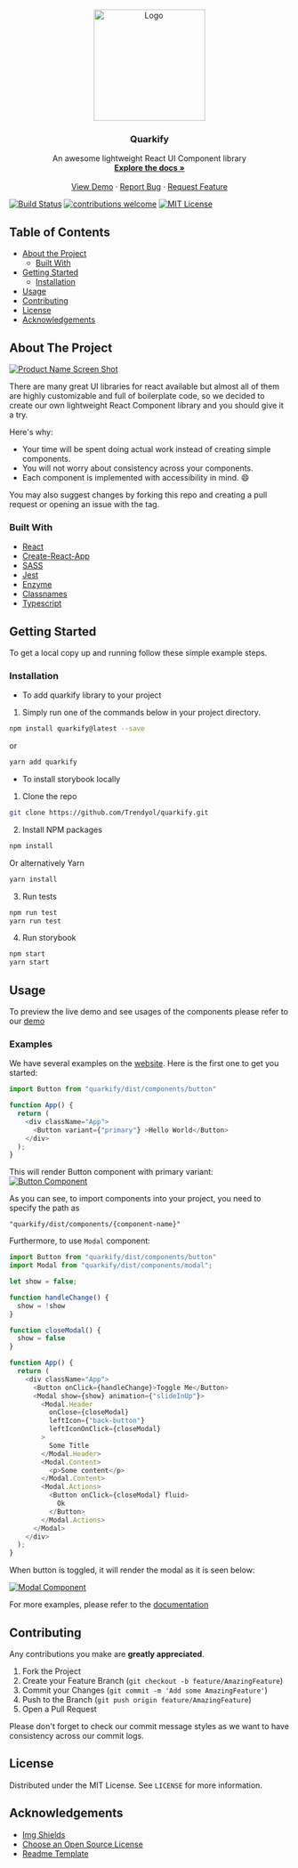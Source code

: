 


<!-- PROJECT LOGO -->
<br />
<p align="center">
  <a href="https://github.com/Trendyol/quarkify">
    <img src="logo.png" alt="Logo" width="200" height="200">
  </a>

  <h3 align="center">Quarkify</h3>

  <p align="center">
    An awesome lightweight React UI Component library
    <br />
    <a href="#docsify"><strong>Explore the docs »</strong></a>
    <br />
    <br />
    <a href="https://trendyol.github.io/quarkify">View Demo</a>
    ·
    <a href="https://github.com/Trendyol/quarkify/issues">Report Bug</a>
    ·
    <a href="https://github.com/Trendyol/quarkify/issues">Request Feature</a>
  </p>
</p>

[![Build Status][build-shield]][build-url]
[![contributions welcome][contributors-shield]][contributors-url]
[![MIT License][license-shield]][license-url]


<!-- TABLE OF CONTENTS -->
## Table of Contents

* [About the Project](#about-the-project)
  * [Built With](#built-with)
* [Getting Started](#getting-started)
  * [Installation](#installation)
* [Usage](#usage)
* [Contributing](#contributing)
* [License](#license)   
* [Acknowledgements](#acknowledgements)



<!-- ABOUT THE PROJECT -->
## About The Project

[![Product Name Screen Shot][home-screenshot]](https://example.com)

There are many great UI libraries for react available but almost all of them are
highly customizable and full of boilerplate code, so we decided to create our own
lightweight React Component library and you should give it a try.

Here's why:
* Your time will be spent doing actual work instead of creating simple components.
* You will not worry about consistency across your components.
* Each component is implemented with accessibility in mind. :smile:

You may also suggest changes by forking this repo and creating a pull request or opening an issue with the tag.


### Built With

* [React](https://reactjs.org/)
* [Create-React-App](https://github.com/facebook/create-react-app)
* [SASS](https://sass-lang.com/)
* [Jest](https://jestjs.io/)
* [Enzyme](https://airbnb.io/enzyme/)
* [Classnames](https://github.com/JedWatson/classnames)
* [Typescript](https://www.typescriptlang.org/)



<!-- GETTING STARTED -->
## Getting Started

To get a local copy up and running follow these simple example steps.


### Installation
* To add quarkify library to your project
1. Simply run one of the commands below in your project directory.

```sh
npm install quarkify@latest --save
```
or
```sh
yarn add quarkify 
```


* To install storybook locally
1. Clone the repo
```sh
git clone https://github.com/Trendyol/quarkify.git
```
2. Install NPM packages
```sh
npm install
```
   Or alternatively Yarn
```sh
yarn install
```
3. Run tests
```sh
npm run test
yarn run test
```
4. Run storybook
```sh
npm start
yarn start
```

<!-- USAGE EXAMPLES -->
## Usage

To preview the live demo and see usages of the components please
refer to our [demo](https://trendyol.github.io/quarkify)

### Examples

We have several examples on the [website](#docsify-url). Here is the first one to get you started:

```js
import Button from "quarkify/dist/components/button"

function App() {
  return (
    <div className="App">
      <Button variant={"primary"} >Hello World</Button>
    </div>
  );
}
```

This will render Button component with primary variant:
[![Button Component][button]](#)

As you can see, to import components into your project, you need to specify the path as 
```
"quarkify/dist/components/{component-name}"
```

Furthermore, to use `Modal` component:
```js
import Button from "quarkify/dist/components/button"
import Modal from "quarkify/dist/components/modal";

let show = false;

function handleChange() {
  show = !show
}

function closeModal() {
  show = false
}

function App() {
  return (
    <div className="App">
      <Button onClick={handleChange}>Toggle Me</Button>
      <Modal show={show} animation={"slideInUp"}>
        <Modal.Header
          onClose={closeModal}
          leftIcon={"back-button"}
          leftIconOnClick={closeModal}
        >
          Some Title
        </Modal.Header>
        <Modal.Content>
          <p>Some content</p>
        </Modal.Content>
        <Modal.Actions>
          <Button onClick={closeModal} fluid>
            Ok
          </Button>
        </Modal.Actions>
      </Modal>
    </div>
  );
}
```

When button is toggled, it will render the modal as it is seen below:

[![Modal Component][modal]](#)

For more examples, please refer to the [documentation](#docsify-url)


<!-- CONTRIBUTING -->
## Contributing

Any contributions you make are **greatly appreciated**.

1. Fork the Project
2. Create your Feature Branch (`git checkout -b feature/AmazingFeature`)
3. Commit your Changes (`git commit -m 'Add some AmazingFeature'`)
4. Push to the Branch (`git push origin feature/AmazingFeature`)
5. Open a Pull Request

Please don't forget to check our commit message styles as we want to have
consistency across our commit logs.


<!-- LICENSE -->
## License

Distributed under the MIT License. See `LICENSE` for more information.


<!-- ACKNOWLEDGEMENTS -->
## Acknowledgements
* [Img Shields](https://shields.io)
* [Choose an Open Source License](https://choosealicense.com)
* [Readme Template](https://github.com/othneildrew/Best-README-Template)





<!-- MARKDOWN LINKS & IMAGES -->
<!-- https://www.markdownguide.org/basic-syntax/#reference-style-links -->
[build-shield]: https://img.shields.io/badge/build-passing-brightgreen.svg?style=flat-square
[build-url]: https://github.com/Trendyol/quarkify/pulse
[contributors-shield]: https://img.shields.io/badge/contributions-welcome-brightgreen.svg?style=flat
[contributors-url]: https://github.com/Trendyol/quarkify/issues
[license-shield]: https://img.shields.io/badge/license-MIT-blue.svg?style=flat-square
[license-url]: https://github.com/Trendyol/quarkify/blob/dev/LICENSE
[home-screenshot]: https://raw.githubusercontent.com/Trendyol/quarkify/dev/screenshot.png
[button]: button.png
[modal]: modal.png
